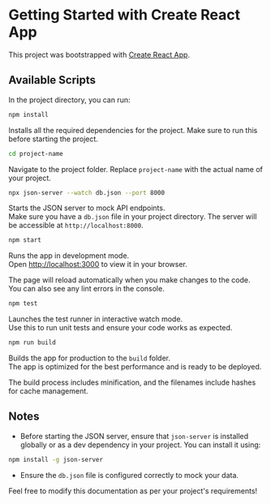 # Getting Started with Create React App

This project was bootstrapped with [Create React App](https://github.com/facebook/create-react-app).

## Available Scripts

In the project directory, you can run:

```bash
npm install
```

Installs all the required dependencies for the project. Make sure to run this before starting the project.

```bash
cd project-name
```

Navigate to the project folder. Replace `project-name` with the actual name of your project.

```bash
npx json-server --watch db.json --port 8000
```

Starts the JSON server to mock API endpoints.  
Make sure you have a `db.json` file in your project directory. The server will be accessible at `http://localhost:8000`.

```bash
npm start
```

Runs the app in development mode.  
Open [http://localhost:3000](http://localhost:3000) to view it in your browser.

The page will reload automatically when you make changes to the code.  
You can also see any lint errors in the console.

```bash
npm test
```

Launches the test runner in interactive watch mode.  
Use this to run unit tests and ensure your code works as expected.

```bash
npm run build
```

Builds the app for production to the `build` folder.  
The app is optimized for the best performance and is ready to be deployed.

The build process includes minification, and the filenames include hashes for cache management.

## Notes

- Before starting the JSON server, ensure that `json-server` is installed globally or as a dev dependency in your project. You can install it using:

```bash
npm install -g json-server
```

- Ensure the `db.json` file is configured correctly to mock your data.

Feel free to modify this documentation as per your project's requirements!
